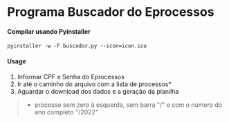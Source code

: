 # Programa Buscador do Eprocessos

#### Compilar usando Pyinstaller
```
pyinstaller -w -F buscador.py --icon=icon.ico
```

#### Usage

1. Informar CPF e Senha do Eprocessos
2. Ir até o caminho do arquivo com a lista de processos*
3. Aguardar o download dos dados e a geração da planilha

>  * processo sem zero à esquerda, sem barra "/" e com o número do ano completo "/2022"
